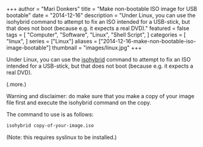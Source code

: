 +++
author = "Mari Donkers"
title = "Make non-bootable ISO image for USB bootable"
date = "2014-12-16"
description = "Under Linux, you can use the isohybrid command to attempt to fix an ISO intended for a USB-stick, but that does not boot (because e.g. it expects a real DVD)."
featured = false
tags = [
    "Computer",
    "Software",
    "Linux",
    "Shell Script",
]
categories = [
    "linux",
]
series = ["Linux"]
aliases = ["2014-12-16-make-non-bootable-iso-image-bootable"]
thumbnail = "images/linux.jpg"
+++

Under Linux, you can use the [isohybrid](http://www.syslinux.org/wiki/index.php/Isohybrid) command to attempt to fix an ISO intended for a USB-stick, but that does not boot (because e.g. it expects a real DVD).

(.more.)

Warning and disclaimer: do make sure that you make a copy of your image file first and execute the isohybrid command on the copy.

The command to use is as follows:

``` bash
isohybrid copy-of-your-image.iso
```

(Note: this requires syslinux to be installed.)
